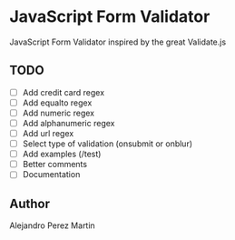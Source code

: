 JavaScript Form Validator
=========================
JavaScript Form Validator inspired by the great Validate.js

## TODO
* [ ] Add credit card regex
* [ ] Add equalto regex
* [ ] Add numeric regex
* [ ] Add alphanumeric regex
* [ ] Add url regex
* [ ] Select type of validation (onsubmit or onblur)
* [ ] Add examples (/test)
* [ ] Better comments
* [ ] Documentation

## Author
Alejandro Perez Martin
